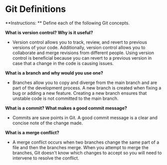 # Git Definitions

**Instructions: ** Define each of the following Git concepts.

**What is version control?  Why is it useful?**

  * Version control allows you to track, review, and revert to previous versions of your code. Additionally, version control allows you to collaborate and merge revisions from different people.  Using version control is beneficial because you can revert to a previous version in case that a change in the code is causing issues.

**What is a branch and why would you use one?**

  * Branches allow you to copy and diverge from the main branch and are part of the development process.  A new branch is created when fixing a bug or adding a new feature.  Creating a new branch ensures that unstable code is not committed to the main branch.

**What is a commit? What makes a good commit message?**

  * Commits are save points in Git. A good commit message is a clear and concise note of the change made.

**What is a merge conflict?**

  * A merge conflict occurs when two branches change the same part of a file and then the branches merge. When you attempt to merge the branches, Git doesn't know which changes to accept so you will need to intervene to resolve the conflict.